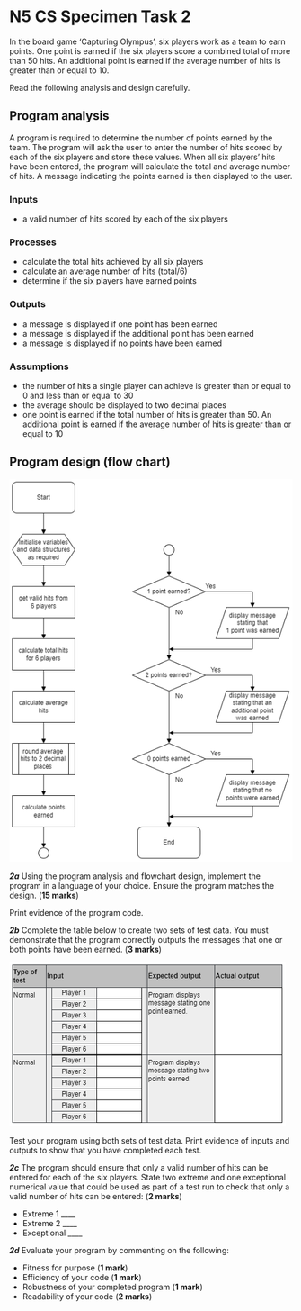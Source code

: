 # N5 CS Specimen Task 2

In the board game ‘Capturing Olympus’, six players work as a team to earn points. One point is earned if the six players score a combined total of more than 50 hits. An additional point is earned if the average number of hits is greater than or equal to 10.

Read the following analysis and design carefully.

## Program analysis

A program is required to determine the number of points earned by the team.
The program will ask the user to enter the number of hits scored by each of the six players and store these values. When all six players’ hits have been entered, the program will calculate the total and average number of hits. A message indicating the points earned is then displayed to the user.

### Inputs

* a valid number of hits scored by each of the six players

### Processes

* calculate the total hits achieved by all six players
* calculate an average number of hits (total/6)
* determine if the six players have earned points

### Outputs

* a message is displayed if one point has been earned
* a message is displayed if the additional point has been earned
* a message is displayed if no points have been earned

### Assumptions

* the number of hits a single player can achieve is greater than or equal to 0 and less than or equal to 30
* the average should be displayed to two decimal places
* one point is earned if the total number of hits is greater than 50. An additional point is earned if the average number of hits is greater than or equal to 10

## Program design (flow chart)

![Flow chart](assets/Flowchart.png)

___2a___ Using the program analysis and flowchart design, implement the program in a language of your choice. Ensure the program matches the design. (__15 marks__)

Print evidence of the program code.

___2b___ Complete the table below to create two sets of test data. You must demonstrate that the program correctly outputs the messages that one or both points have been earned. (__3 marks__)

![Test data](assets/Testdata.png)

Test your program using both sets of test data. Print evidence of inputs and outputs to show that you have completed each test.

___2c___ The program should ensure that only a valid number of hits can be entered for each of the six players. State two extreme and one exceptional numerical value that could be used as part of a test run to check that only a valid number of hits can be
entered: (__2 marks__)

* Extreme 1 ____
* Extreme 2 ____
* Exceptional ____

___2d___ Evaluate your program by commenting on the following:

* Fitness for purpose (__1 mark__)
* Efficiency of your code (__1 mark__)
* Robustness of your completed program (__1 mark__)
* Readability of your code (__2 marks__)